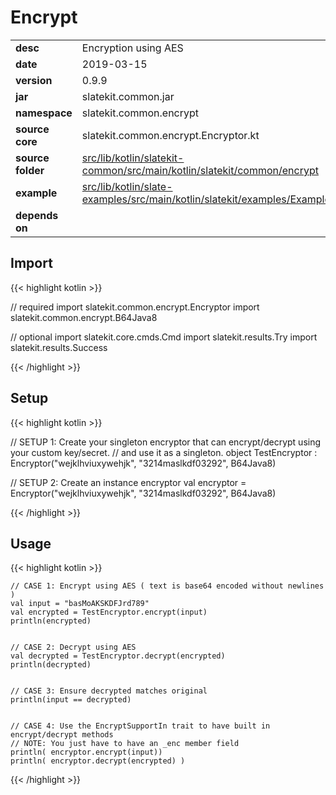 
# Encrypt

<table class="table table-striped table-bordered">
  <tbody>
    <tr>
      <td><strong>desc</strong></td>
      <td>Encryption using AES</td>
    </tr>
    <tr>
      <td><strong>date</strong></td>
      <td>2019-03-15</td>
    </tr>
    <tr>
      <td><strong>version</strong></td>
      <td>0.9.9</td>
    </tr>
    <tr>
      <td><strong>jar</strong></td>
      <td>slatekit.common.jar</td>
    </tr>
    <tr>
      <td><strong>namespace</strong></td>
      <td>slatekit.common.encrypt</td>
    </tr>
    <tr>
      <td><strong>source core</strong></td>
      <td>slatekit.common.encrypt.Encryptor.kt</td>
    </tr>
    <tr>
      <td><strong>source folder</strong></td>
      <td><a href="https://github.com/code-helix/slatekit/tree/master/src/lib/kotlin/slatekit-common/src/main/kotlin/slatekit/common/encrypt" class="url-ch">src/lib/kotlin/slatekit-common/src/main/kotlin/slatekit/common/encrypt</a></td>
    </tr>
    <tr>
      <td><strong>example</strong></td>
      <td><a href="https://github.com/code-helix/slatekit/tree/master/src/lib/kotlin/slatekit-examples/src/main/kotlin/slatekit/examples/Example_Encryptor.kt" class="url-ch">src/lib/kotlin/slate-examples/src/main/kotlin/slatekit/examples/Example_Encryptor.kt</a></td>
    </tr>
    <tr>
      <td><strong>depends on</strong></td>
      <td></td>
    </tr>
  </tbody>
</table>



## Import
{{< highlight kotlin >}}


// required 
import slatekit.common.encrypt.Encryptor
import slatekit.common.encrypt.B64Java8


// optional 
import slatekit.core.cmds.Cmd
import slatekit.results.Try
import slatekit.results.Success



{{< /highlight >}}

## Setup
{{< highlight kotlin >}}



  // SETUP 1: Create your singleton encryptor that can encrypt/decrypt using your custom key/secret.
  // and use it as a singleton.
  object TestEncryptor : Encryptor("wejklhviuxywehjk", "3214maslkdf03292", B64Java8)


  // SETUP 2: Create an instance encryptor
  val encryptor = Encryptor("wejklhviuxywehjk", "3214maslkdf03292", B64Java8)

  


{{< /highlight >}}

## Usage
{{< highlight kotlin >}}


    // CASE 1: Encrypt using AES ( text is base64 encoded without newlines )
    val input = "basMoAKSKDFJrd789"
    val encrypted = TestEncryptor.encrypt(input)
    println(encrypted)


    // CASE 2: Decrypt using AES
    val decrypted = TestEncryptor.decrypt(encrypted)
    println(decrypted)


    // CASE 3: Ensure decrypted matches original
    println(input == decrypted)


    // CASE 4: Use the EncryptSupportIn trait to have built in encrypt/decrypt methods
    // NOTE: You just have to have an _enc member field
    println( encryptor.encrypt(input))
    println( encryptor.decrypt(encrypted) )
    

{{< /highlight >}}


